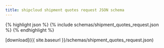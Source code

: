 ```yaml
---
title: shipcloud shipment quotes request JSON schema
---
```


{% highlight json %}
{% include schemas/shipment_quotes_request.json %}
{% endhighlight %}

<i class="fas fa-download"></i> [download]({{ site.baseurl }}/schemas/shipment_quotes_request.json)
